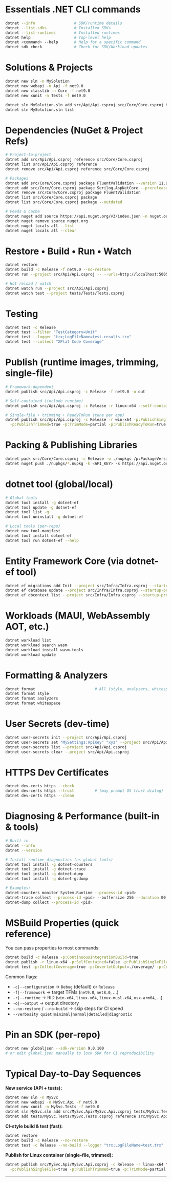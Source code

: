 # Essentials .NET CLI commands

```bash
dotnet --info                 # SDK/runtime details
dotnet --list-sdks            # Installed SDKs
dotnet --list-runtimes        # Installed runtimes
dotnet help                   # Top-level help
dotnet <command> --help       # Help for a specific command
dotnet sdk check              # Check for SDK/Workload updates
```

# Solutions & Projects

```bash
dotnet new sln -n MySolution
dotnet new webapi -n Api -f net9.0
dotnet new classlib -n Core -f net9.0
dotnet new xunit -n Tests -f net9.0

dotnet sln MySolution.sln add src/Api/Api.csproj src/Core/Core.csproj tests/Tests/Tests.csproj
dotnet sln MySolution.sln list
```

# Dependencies (NuGet & Project Refs)

```bash
# Project-to-project
dotnet add src/Api/Api.csproj reference src/Core/Core.csproj
dotnet list src/Api/Api.csproj reference
dotnet remove src/Api/Api.csproj reference src/Core/Core.csproj

# Packages
dotnet add src/Core/Core.csproj package FluentValidation --version 11.9.*
dotnet add src/Core/Core.csproj package Serilog.AspNetCore --prerelease
dotnet remove src/Core/Core.csproj package FluentValidation
dotnet list src/Core/Core.csproj package
dotnet list src/Core/Core.csproj package --outdated

# Feeds & cache
dotnet nuget add source https://api.nuget.org/v3/index.json -n nuget.org
dotnet nuget remove source nuget.org
dotnet nuget locals all --list
dotnet nuget locals all --clear
```

# Restore • Build • Run • Watch

```bash
dotnet restore
dotnet build -c Release -f net9.0 --no-restore
dotnet run --project src/Api/Api.csproj -- --urls=http://localhost:5005

# Hot reload / watch
dotnet watch run --project src/Api/Api.csproj
dotnet watch test --project tests/Tests/Tests.csproj
```

# Testing

```bash
dotnet test -c Release
dotnet test --filter "TestCategory=Unit"
dotnet test --logger "trx;LogFileName=test-results.trx"
dotnet test --collect "XPlat Code Coverage"
```

# Publish (runtime images, trimming, single-file)

```bash
# Framework-dependent
dotnet publish src/Api/Api.csproj -c Release -f net9.0 -o out

# Self-contained (include runtime)
dotnet publish src/Api/Api.csproj -c Release -r linux-x64 --self-contained true -o out

# Single-file + trimming + ReadyToRun (tune per app)
dotnet publish src/Api/Api.csproj -c Release -r win-x64 -p:PublishSingleFile=true \
  -p:PublishTrimmed=true -p:TrimMode=partial -p:PublishReadyToRun=true -o out
```

# Packing & Publishing Libraries

```bash
dotnet pack src/Core/Core.csproj -c Release -o ./nupkgs /p:PackageVersion=1.2.3
dotnet nuget push ./nupkgs/*.nupkg -k <API_KEY> -s https://api.nuget.org/v3/index.json
```

# dotnet tool (global/local)

```bash
# Global tools
dotnet tool install -g dotnet-ef
dotnet tool update -g dotnet-ef
dotnet tool list -g
dotnet tool uninstall -g dotnet-ef

# Local tools (per-repo)
dotnet new tool-manifest
dotnet tool install dotnet-ef
dotnet tool run dotnet-ef --help
```

# Entity Framework Core (via dotnet-ef tool)

```bash
dotnet ef migrations add Init --project src/Infra/Infra.csproj --startup-project src/Api/Api.csproj
dotnet ef database update --project src/Infra/Infra.csproj --startup-project src/Api/Api.csproj
dotnet ef dbcontext list --project src/Infra/Infra.csproj --startup-project src/Api/Api.csproj
```

# Workloads (MAUI, WebAssembly AOT, etc.)

```bash
dotnet workload list
dotnet workload search wasm
dotnet workload install wasm-tools
dotnet workload update
```

# Formatting & Analyzers

```bash
dotnet format                          # All (style, analyzers, whitespace)
dotnet format style
dotnet format analyzers
dotnet format whitespace
```

# User Secrets (dev-time)

```bash
dotnet user-secrets init --project src/Api/Api.csproj
dotnet user-secrets set "MySettings:ApiKey" "xyz" --project src/Api/Api.csproj
dotnet user-secrets list --project src/Api/Api.csproj
dotnet user-secrets clear --project src/Api/Api.csproj
```

# HTTPS Dev Certificates

```bash
dotnet dev-certs https --check
dotnet dev-certs https --trust         # (may prompt OS trust dialog)
dotnet dev-certs https --clean
```

# Diagnosing & Performance (built-in & tools)

```bash
# Built-in
dotnet --info
dotnet --version

# Install runtime diagnostics (as global tools)
dotnet tool install -g dotnet-counters
dotnet tool install -g dotnet-trace
dotnet tool install -g dotnet-dump
dotnet tool install -g dotnet-gcdump

# Examples:
dotnet-counters monitor System.Runtime --process-id <pid>
dotnet-trace collect --process-id <pid> --buffersize 256 --duration 00:02:00
dotnet-dump collect --process-id <pid>
```

# MSBuild Properties (quick reference)

You can pass properties to most commands:

```bash
dotnet build -c Release -p:ContinuousIntegrationBuild=true
dotnet publish -r linux-x64 -p:SelfContained=false -p:PublishSingleFile=true
dotnet test -p:CollectCoverage=true -p:CoverletOutput=./coverage/ -p:CoverletOutputFormat=cobertura
```

Common flags:

* `-c|--configuration` → `Debug` (default) or `Release`
* `-f|--framework` → target TFMs (`net9.0`, `net8.0`, …)
* `-r|--runtime` → RID (`win-x64`, `linux-x64`, `linux-musl-x64`, `osx-arm64`, …)
* `-o|--output` → output directory
* `--no-restore` / `--no-build` → skip steps for CI speed
* `--verbosity quiet|minimal|normal|detailed|diagnostic`

# Pin an SDK (per-repo)

```bash
dotnet new globaljson --sdk-version 9.0.100
# or edit global.json manually to lock SDK for CI reproducibility
```

# Typical Day-to-Day Sequences

**New service (API + tests):**

```bash
dotnet new sln -n MySvc
dotnet new webapi -n MySvc.Api -f net9.0
dotnet new xunit -n MySvc.Tests -f net9.0
dotnet sln MySvc.sln add src/MySvc.Api/MySvc.Api.csproj tests/MySvc.Tests/MySvc.Tests.csproj
dotnet add tests/MySvc.Tests/MySvc.Tests.csproj reference src/MySvc.Api/MySvc.Api.csproj
```

**CI-style build & test (fast):**

```bash
dotnet restore
dotnet build -c Release --no-restore
dotnet test -c Release --no-build --logger "trx;LogFileName=test.trx"
```

**Publish for Linux container (single-file, trimmed):**

```bash
dotnet publish src/MySvc.Api/MySvc.Api.csproj -c Release -r linux-x64 \
  -p:PublishSingleFile=true -p:PublishTrimmed=true -p:TrimMode=partial -o out
```

---
